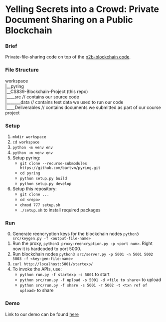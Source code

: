 # Yelling Secrets into a Crowd: Private Document Sharing on a Public Blockchain

### Brief
Private-file-sharing code on top of the [p2b-blockchain code](https://gist.github.com/darkryder/5a92647cd268458239720eec44a5d8a7).

### File Structure
workspace  
|__pyring  
|__CS839-Blockchain-Project (this repo)  
|____src // contains our source code  
|_______data // contains test data we used to run our code  
|____Deliverables // contains documents we submitted as part of our course project  


### Setup
1. `mkdir workspace`
2. `cd workspace`
3. `python -m venv env`
4. `python -m venv env` 
5. Setup pyring: 
    - `git clone --recurse-submodules https://github.com/bartvm/pyring.git`
    - `cd pyring`
    - `python setup.py build`
    - `python setup.py develop`
6. Setup this repository:
    - `git clone ...`
    - `cd <repo>`
    - `chmod 777 setup.sh`
    - `./setup.sh` to install required packages


### Run
0. Generate reencryption keys for the blockchain nodes `python3 src/keygen.py -f <output-file-name>`
1. Run the proxy, `python3 proxy-reencryption.py -p <port num>`. Right now it is hardcoded to port 5000. 
2. Run blockchain nodes `python3 src/server.py -p 5001 -n 5001 5002 5003 -f <key-gen-file-name>`
3. `curl http://localhost:5001/startexp/`
4. To invoke the APIs, use: 
    - `python run.py -f startexp -s 5001` to start
    - `python src/run.py -f upload -s 5001 -d <file to share>` to upload  
    - `python src/run.py -f share -s 5001 -r 5002 -t <txn ref of upload>` to share

### Demo
Link to our demo can be found [here](https://drive.google.com/file/d/1iiJntQNEOz9gPwWnbHgYZVDrS7mmgfvX/view?usp=sharing)
